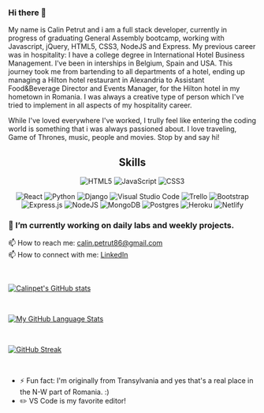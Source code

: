 ### Hi there 👋

My name is Calin Petrut and i am a full stack developer, currently in progress of graduating General Assembly bootcamp, 
working with Javascript, jQuery, HTML5, CSS3, NodeJS and Express. My previous career was in hospitality: I have a college degree in
International Hotel Business Management. I've been in interships in Belgium, Spain and USA. This journey took me from bartending 
to all departments of a hotel, ending up managing a Hilton hotel restaurant in Alexandria to Assistant Food&Beverage Director and Events Manager,
for the Hilton hotel in my hometown in Romania. I was always a creative type of person which I've tried to implement in all aspects of my hospitality career.

While I've loved everywhere I've worked, I trully feel like entering the coding world is something that i was always
passioned about. I love traveling, Game of Thrones, music, people and movies. Stop by and say hi!


<div align="center">

## Skills
![HTML5](https://img.shields.io/badge/html5-%23E34F26.svg?style=for-the-badge&logo=html5&logoColor=white)
![JavaScript](https://img.shields.io/badge/javascript-%23323330.svg?style=for-the-badge&logo=javascript&logoColor=%23F7DF1E)
![CSS3](https://img.shields.io/badge/css3-%231572B6.svg?style=for-the-badge&logo=css3&logoColor=white)

![React](https://img.shields.io/badge/react-%2320232a.svg?style=for-the-badge&logo=react&logoColor=%2361DAFB)
![Python](https://img.shields.io/badge/python-3670A0?style=for-the-badge&logo=python&logoColor=ffdd54)
![Django](https://img.shields.io/badge/django-%23092E20.svg?style=for-the-badge&logo=django&logoColor=white)
![Visual Studio Code](https://img.shields.io/badge/Visual%20Studio%20Code-0078d7.svg?style=for-the-badge&logo=visual-studio-code&logoColor=white)
![Trello](https://img.shields.io/badge/Trello-%23026AA7.svg?style=for-the-badge&logo=Trello&logoColor=white)
![Bootstrap](https://img.shields.io/badge/bootstrap-%23563D7C.svg?style=for-the-badge&logo=bootstrap&logoColor=white)
![Express.js](https://img.shields.io/badge/express.js-%23404d59.svg?style=for-the-badge&logo=express&logoColor=%2361DAFB)
![NodeJS](https://img.shields.io/badge/node.js-6DA55F?style=for-the-badge&logo=node.js&logoColor=white)
![MongoDB](https://img.shields.io/badge/MongoDB-%234ea94b.svg?style=for-the-badge&logo=mongodb&logoColor=white)
![Postgres](https://img.shields.io/badge/postgres-%23316192.svg?style=for-the-badge&logo=postgresql&logoColor=white)
![Heroku](https://img.shields.io/badge/heroku-%23430098.svg?style=for-the-badge&logo=heroku&logoColor=white)
![Netlify](https://img.shields.io/badge/netlify-%23000000.svg?style=for-the-badge&logo=netlify&logoColor=#00C7B7)
</div>

### 🔭 I’m currently working on daily labs and weekly projects.

📫 How to reach me: calin.petrut86@gmail.com </br>
📫 How to connect with me: [LinkedIn](https://www.linkedin.com/in/calin-petrut-321494b1/)

</br>

[![Calinpet's GitHub stats](https://github-readme-stats.vercel.app/api?username=Calinpet&theme=tokyonight)](https://github.com/Calinpet/github-readme-stats)

</br>


[![My GitHub Language Stats](https://github-readme-stats.vercel.app/api/top-langs/?username=Calinpet&langs_count=5&theme=tokyonight)]()

</br>

[![GitHub Streak](https://github-readme-streak-stats.herokuapp.com/?user=Calinpet&theme=dark)](https://git.io/streak-stats)

</br>

- ⚡ Fun fact: I'm originally from Transylvania and yes that's a real place in the N-W part of Romania. :)  
- ✏️ VS Code is my favorite editor!

